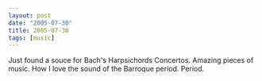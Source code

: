 ```yaml
---
layout: post
date: "2005-07-30"
title: 2005-07-30
tags: [music]
---
```

Just found a souce for Bach's Harpsichords Concertos. Amazing
pieces of music. How I love the sound of the Barroque period.
Period.


